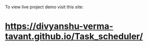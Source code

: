 To view live project demo visit this site: <h1>https://divyanshu-verma-tavant.github.io/Task_scheduler/</h1>
